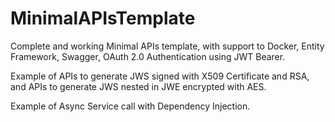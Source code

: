 # MinimalAPIsTemplate
Complete and working Minimal APIs template, with support to Docker, Entity Framework, Swagger, OAuth 2.0 Authentication using JWT Bearer.  

Example of APIs to generate JWS signed with X509 Certificate and RSA, and APIs to generate JWS nested in JWE encrypted with AES.

Example of Async Service call with Dependency Injection.
